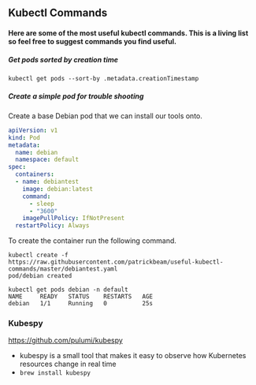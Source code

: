 ## Kubectl Commands

#### Here are some of the most useful kubectl commands. This is a living list so feel free to suggest commands you find useful. 

##### Get pods sorted by creation time
`kubectl get pods --sort-by .metadata.creationTimestamp`


##### Create a simple pod for trouble shooting
Create a base Debian pod that we can install our tools onto.

```yaml
apiVersion: v1
kind: Pod
metadata:
  name: debian
  namespace: default
spec:
  containers:
  - name: debiantest
    image: debian:latest
    command:
      - sleep
      - "3600"
    imagePullPolicy: IfNotPresent
  restartPolicy: Always
```

To create the container run the following command.
```
kubectl create -f https://raw.githubusercontent.com/patrickbeam/useful-kubectl-commands/master/debiantest.yaml
pod/debian created

kubectl get pods debian -n default
NAME     READY   STATUS    RESTARTS   AGE
debian   1/1     Running   0          25s
```

### Kubespy
https://github.com/pulumi/kubespy
- kubespy is a small tool that makes it easy to observe how Kubernetes resources change in real time
- `brew install kubespy`

